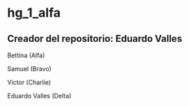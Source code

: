 # hg_1_alfa
## Creador del repositorio: Eduardo Valles

Bettina (Alfa)

Samuel (Bravo)

Victor (Charlie)

Eduardo Valles (Delta)
